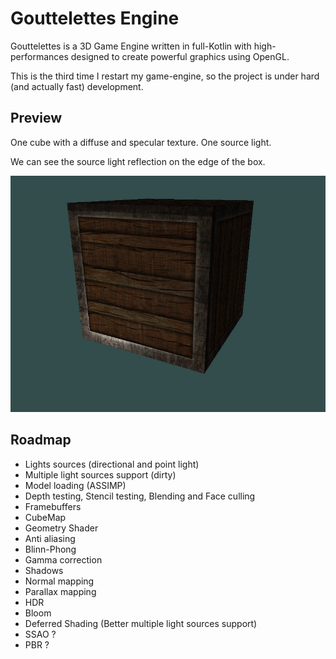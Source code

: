 # Gouttelettes Engine
Gouttelettes is a 3D Game Engine written in full-Kotlin with high-performances designed to create powerful graphics using OpenGL.

This is the third time I restart my game-engine, so the project is under hard (and actually fast) development.

## Preview

One cube with a diffuse and specular texture. One source light.

We can see the source light reflection on the edge of the box.

![Preview](https://github.com/scorsi/Gouttelettes/blob/master/.github/preview.png)

## Roadmap

- Lights sources (directional and point light)
- Multiple light sources support (dirty)
- Model loading (ASSIMP)
- Depth testing, Stencil testing, Blending and Face culling
- Framebuffers
- CubeMap
- Geometry Shader
- Anti aliasing
- Blinn-Phong
- Gamma correction
- Shadows
- Normal mapping
- Parallax mapping
- HDR
- Bloom
- Deferred Shading (Better multiple light sources support)
- SSAO ?
- PBR ?
